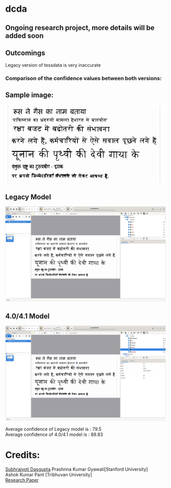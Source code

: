 # dcda  
Ongoing research project, more details will be added soon  
---
## Outcomings
Legacy version of tessdata is very inaccurate
    
### Comparison of the confidence values between both versions:

## Sample image:
![sample img](/readme_files/sample.png)

## Legacy Model
![Legacy Model](/readme_files/old.jpeg)

## 4.0/4.1 Model
![Newer Model](/readme_files/newer.jpeg) 



Average confidence of Legacy model is : 79.5  
Average confidence of 4.0/4.1 model is : 89.83 

# Credits: 
[Subhrajyoti Dasgupta](https://github.com/subhrajyotidasgupta/DevanagariHTR)
Prashnna Kumar Gyawali[Stanford University]  
Ashok Kumar Pant [Tribhuvan University]  
[Research Paper](https://www.researchgate.net/publication/304406868_Deep_learning_based_large_scale_handwritten_Devanagari_character_recognition)





